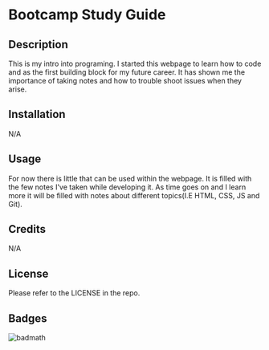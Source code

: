 # Bootcamp Study Guide

## Description

This is my intro into programing. I started this webpage to learn how to code and as the first building block for my future career. It has shown me the importance of taking notes and how to trouble shoot issues when they arise.


## Installation

N/A

## Usage

For now there is little that can be used within the webpage. It is filled with the few notes I've taken while developing it. As time goes on and I learn more it will be filled with notes about different topics(I.E HTML, CSS, JS and Git).

## Credits
N/A

## License

Please refer to the LICENSE in the repo.

## Badges

![badmath](https://img.shields.io/github/languages/top/nielsenjared/badmath)


